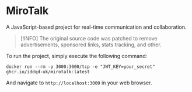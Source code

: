 # MiroTalk

A JavaScript-based project for real-time communication and collaboration.

> [!INFO]
> The original source code was patched to remove advertisements, sponsored links, stats tracking, and other.

To run the project, simply execute the following command:

```shell
docker run --rm -p 3000:3000/tcp -e "JWT_KEY=your_secret" ghcr.io/iddqd-uk/mirotalk:latest
```

And navigate to `http://localhost:3000` in your web browser.
